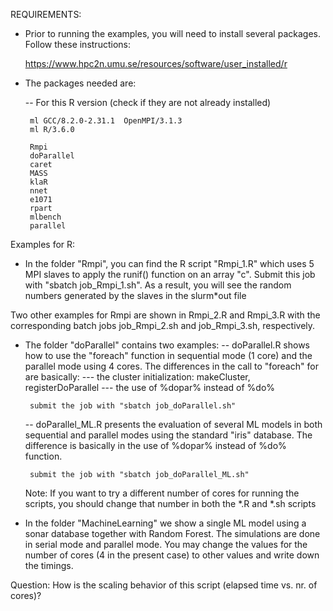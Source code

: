 REQUIREMENTS:

   * Prior to running the examples, you will need to install several packages.
   Follow these instructions:

       https://www.hpc2n.umu.se/resources/software/user_installed/r

   * The packages needed are:

     -- For this R version (check if they are not already installed)

          ml GCC/8.2.0-2.31.1  OpenMPI/3.1.3
          ml R/3.6.0

          Rmpi
          doParallel
          caret
          MASS
          klaR
          nnet
          e1071
          rpart
          mlbench
          parallel
        
Examples for R:

   * In the folder "Rmpi", you can find the R script "Rmpi_1.R" which uses 5
   MPI slaves to apply the runif() function on an array "c". Submit this job
   with "sbatch job_Rmpi_1.sh". As a result, you will see the random numbers
   generated by the slaves in the slurm*out file

   Two other examples for Rmpi are shown in Rmpi_2.R and Rmpi_3.R with the
   corresponding batch jobs job_Rmpi_2.sh and job_Rmpi_3.sh, respectively.

   * The folder "doParallel" contains two examples:
       -- doParallel.R shows how to use the "foreach" function in sequential mode
       (1 core) and the parallel mode using 4 cores. The differences in the
       call to "foreach" for  are basically:
             --- the cluster initialization: makeCluster, registerDoParallel
             --- the use of %dopar% instead of %do%
          
          submit the job with "sbatch job_doParallel.sh"

       -- doParallel_ML.R presents the evaluation of several ML models in both
       sequential and parallel modes using the standard "iris" database. The 
       difference is basically in the use of %dopar% instead of %do% function. 

          submit the job with "sbatch job_doParallel_ML.sh" 

       Note: If you want to try a different number of cores for running the 
       scripts, you should change that number in both the *.R and *.sh scripts

   * In the folder "MachineLearning" we show a single ML model using a sonar database
   together with Random Forest. The simulations are done in serial mode and parallel
   mode. You may change the values for the number of cores (4 in the present case) 
   to other values and write down the timings.

   Question: How is the scaling behavior of this script (elapsed time vs. nr. of cores)?

